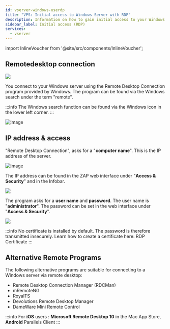 ```yaml
---
id: vserver-windows-userdp
title: "VPS: Initial access to Windows Server with RDP"
description: Information on how to gain initial access to your Windows VPS from ZAP-Hosting with the remote desktop connection - ZAP-Hosting.com documentation
sidebar_label: Initial access (RDP)
services:
  - vserver
---
```


import InlineVoucher from '@site/src/components/InlineVoucher';

<InlineVoucher />

## Remotedesktop connection

![](https://screensaver01.zap-hosting.com/index.php/s/iKzYiHJ46WRQq2G/download/Remote.gif)

You connect to your Windows server using the Remote Desktop Connection program provided by Windows.  The program can be found via the Windows search under the term "remote".

:::info
The Windows search function can be found via the Windows icon in the lower left corner.
:::

![image](https://user-images.githubusercontent.com/13604413/159172603-28ab83df-7b01-47ff-a7de-820a2f9b21cd.png)

## IP address & access

"Remote Desktop Connection", asks for a "**computer name**". This is the IP address of the server.

![image](https://user-images.githubusercontent.com/13604413/159172608-95cba5ba-111f-41e5-b3c5-edc28ef495b5.png)

The IP address can be found in the ZAP web interface under "**Access & Security**" and in the Infobar.

![](https://screensaver01.zap-hosting.com/index.php/s/yynJ3otyBXAn8dC/preview)

The program asks for a **user name** and **password**. The user name is "**administrator**". The password can be set in the web interface under "**Access & Security**".

![](https://screensaver01.zap-hosting.com/index.php/s/2dJnoBHddPG6fsb/preview)

:::info
No certificate is installed by default. The password is therefore transmitted insecurely. Learn how to create a certificate here: RDP Certificate
:::


## Alternative Remote Programs

The following alternative programs are suitable for connecting to a Windows server via remote desktop:

- Remote Desktop Connection Manager (RDCMan)
- mRemoteNG
- RoyalTS
- Devolutions Remote Desktop Manager
- DameWare Mini Remote Control

:::info
For **iOS** users : **Microsoft Remote Desktop 10** in the Mac App Store, **Android** Parallels Client
:::
